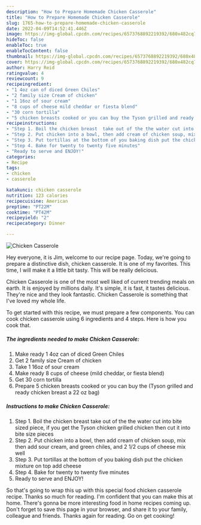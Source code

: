 ```yaml
---
description: "How to Prepare Homemade Chicken Casserole"
title: "How to Prepare Homemade Chicken Casserole"
slug: 1765-how-to-prepare-homemade-chicken-casserole
date: 2022-04-09T14:52:41.446Z
image: https://img-global.cpcdn.com/recipes/6573768892219392/680x482cq70/chicken-casserole-recipe-main-photo.jpg
hideToc: false
enableToc: true
enableTocContent: false
thumbnail: https://img-global.cpcdn.com/recipes/6573768892219392/680x482cq70/chicken-casserole-recipe-main-photo.jpg
cover: https://img-global.cpcdn.com/recipes/6573768892219392/680x482cq70/chicken-casserole-recipe-main-photo.jpg
author: Harry Reid
ratingvalue: 4
reviewcount: 9
recipeingredient:
- "1 4oz can of diced Green Chiles"
- "2 family size Cream of chicken"
- "1 16oz of sour cream"
- "8 cups of cheese mild cheddar or fiesta blend"
- "30 corn tortilla"
- "5 chicken breasts cooked or you can buy the Tyson grilled and ready chicken breast a 22 oz bag"
recipeinstructions:
- "Step 1. Boil the chicken breast  take out of the the water cut into bite sized piece, if you get the Tyson chicken grilled chicken then cut it into bite size pieces"
- "Step 2. Put chicken into a bowl, then add cream of chicken soup, mix then add sour cream, and green chiles, and 2 1/2 cups of cheese mix well"
- "Step 3. Put tortillas at the bottom of you baking dish put the chicken mixture on top add cheese"
- "Step 4. Bake for twenty to twenty five minutes"
- "Ready to serve and ENJOY!"
categories:
- Recipe
tags:
- chicken
- casserole

katakunci: chicken casserole 
nutrition: 123 calories
recipecuisine: American
preptime: "PT22M"
cooktime: "PT42M"
recipeyield: "2"
recipecategory: Dinner

---
```



![Chicken Casserole](https://img-global.cpcdn.com/recipes/6573768892219392/680x482cq70/chicken-casserole-recipe-main-photo.jpg)

Hey everyone, it is Jim, welcome to our recipe page. Today, we're going to prepare a distinctive dish, chicken casserole. It is one of my favorites. This time, I will make it a little bit tasty. This will be really delicious.



Chicken Casserole is one of the most well liked of current trending meals on earth. It is enjoyed by millions daily. It's simple, it is fast, it tastes delicious. They're nice and they look fantastic. Chicken Casserole is something that I've loved my whole life.


To get started with this recipe, we must prepare a few components. You can cook chicken casserole using 6 ingredients and 4 steps. Here is how you cook that.

<!--inarticleads1-->

##### The ingredients needed to make Chicken Casserole:

1. Make ready 1 4oz can of diced Green Chiles
1. Get 2 family size Cream of chicken
1. Take 1 16oz of sour cream
1. Make ready 8 cups of cheese (mild cheddar, or fiesta blend)
1. Get 30 corn tortilla
1. Prepare 5 chicken breasts cooked or you can buy the (Tyson grilled and ready chicken breast a 22 oz bag)




<!--inarticleads2-->

##### Instructions to make Chicken Casserole:

1. Step 1. Boil the chicken breast  take out of the the water cut into bite sized piece, if you get the Tyson chicken grilled chicken then cut it into bite size pieces
1. Step 2. Put chicken into a bowl, then add cream of chicken soup, mix then add sour cream, and green chiles, and 2 1/2 cups of cheese mix well
1. Step 3. Put tortillas at the bottom of you baking dish put the chicken mixture on top add cheese
1. Step 4. Bake for twenty to twenty five minutes
1. Ready to serve and ENJOY!



So that's going to wrap this up with this special food chicken casserole recipe. Thanks so much for reading. I'm confident that you can make this at home. There's gonna be more interesting food in home recipes coming up. Don't forget to save this page in your browser, and share it to your family, colleague and friends. Thanks again for reading. Go on get cooking!
